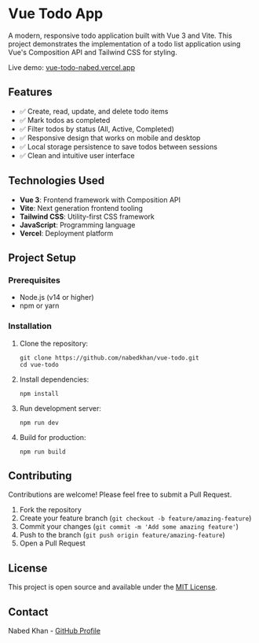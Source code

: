 # Vue Todo App

A modern, responsive todo application built with Vue 3 and Vite. This project demonstrates the implementation of a todo list application using Vue's Composition API and Tailwind CSS for styling.

Live demo: [vue-todo-nabed.vercel.app](https://vue-todo-nabed.vercel.app/)

## Features

- ✅ Create, read, update, and delete todo items
- ✅ Mark todos as completed
- ✅ Filter todos by status (All, Active, Completed)
- ✅ Responsive design that works on mobile and desktop
- ✅ Local storage persistence to save todos between sessions
- ✅ Clean and intuitive user interface

## Technologies Used

- **Vue 3**: Frontend framework with Composition API
- **Vite**: Next generation frontend tooling
- **Tailwind CSS**: Utility-first CSS framework
- **JavaScript**: Programming language
- **Vercel**: Deployment platform

## Project Setup

### Prerequisites

- Node.js (v14 or higher)
- npm or yarn

### Installation

1. Clone the repository:
   ```
   git clone https://github.com/nabedkhan/vue-todo.git
   cd vue-todo
   ```

2. Install dependencies:
   ```
   npm install
   ```

3. Run development server:
   ```
   npm run dev
   ```

4. Build for production:
   ```
   npm run build
   ```

## Contributing

Contributions are welcome! Please feel free to submit a Pull Request.

1. Fork the repository
2. Create your feature branch (`git checkout -b feature/amazing-feature`)
3. Commit your changes (`git commit -m 'Add some amazing feature'`)
4. Push to the branch (`git push origin feature/amazing-feature`)
5. Open a Pull Request

## License

This project is open source and available under the [MIT License](LICENSE).

## Contact

Nabed Khan - [GitHub Profile](https://github.com/nabedkhan)
